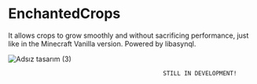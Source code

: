 # EnchantedCrops
It allows crops to grow smoothly and without sacrificing performance, just like in the Minecraft Vanilla version. Powered by libasynql.

![Adsız tasarım (3)](https://github.com/user-attachments/assets/afd4d530-3c4a-4fcc-b407-98fc39f8b387)

                                                STILL IN DEVELOPMENT!
